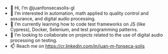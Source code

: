 - 👋 Hi, I’m @juanfonsecasolis-gl
- 👀 I’m interested in automation, math applied to quality control and assurance, and digital audio processing.
- 🌱 I’m currently learning how to code test frameworks on JS (like Cypress), Docker, Selenium, and test programming patterns.  
- 💞️ I’m looking to collaborate on projects related to the use of digital audio processing on testing.
- 📫 Reach me on https://cr.linkedin.com/in/juan-m-fonseca-solis

<!---
juanfonsecasolis-gl/juanfonsecasolis-gl is a ✨ special ✨ repository because its `README.md` (this file) appears on your GitHub profile.
You can click the Preview link to take a look at your changes.
--->
